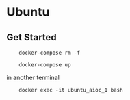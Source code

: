 # Ubuntu

## Get Started

```
    docker-compose rm -f
```
```
    docker-compose up
```

in another terminal
```
    docker exec -it ubuntu_aioc_1 bash
```

